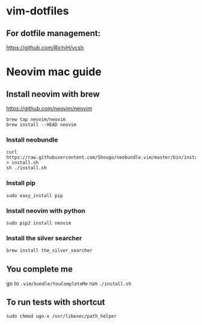 # vim-dotfiles
## For dotfile management:
https://github.com/RichiH/vcsh

# Neovim mac guide

## Install neovim with brew
https://github.com/neovim/neovim
```
brew tap neovim/neovim
brew install --HEAD neovim
```

### Install neobundle
```
curl https://raw.githubusercontent.com/Shougo/neobundle.vim/master/bin/install.sh > install.sh
sh ./install.sh
```

### Install pip
`sudo easy_install pip`

### Install neovim with python
`sudo pip2 install neovim`

### Install the silver searcher
`brew install the_silver_searcher`

## You complete me
go to `.vim/bundle/YouCompleteMe`
run `./install.sh`

## To run tests with shortcut
`sudo chmod ugo-x /usr/libexec/path_helper`
